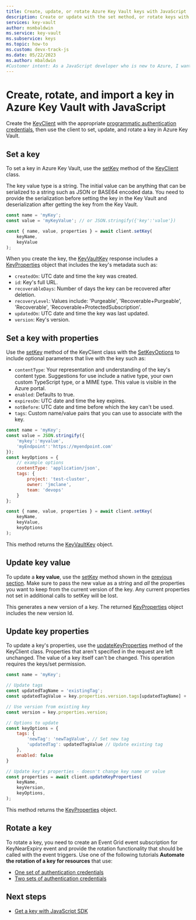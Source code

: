 ```yaml
---
title: Create, update, or rotate Azure Key Vault keys with JavaScript
description: Create or update with the set method, or rotate keys with JavaScript. 
services: key-vault
author: msmbaldwin
ms.service: key-vault
ms.subservice: keys
ms.topic: how-to
ms.custom: devx-track-js
ms.date: 05/22/2023
ms.author: mbaldwin
#Customer intent: As a JavaScript developer who is new to Azure, I want to create, update, or rotate a key to the Key Vault with the SDK.
---
```


# Create, rotate, and import a key in Azure Key Vault with JavaScript

Create the [KeyClient](/javascript/api/@azure/keyvault-keys/keyclient) with the appropriate [programmatic authentication credentials](javascript-developer-guide-get-started.md#authorize-access-and-connect-to-key-vault), then use the client to set, update, and rotate a key in Azure Key Vault.

## Set a key

To set a key in Azure Key Vault, use the [setKey](/javascript/api/@azure/keyvault-keys/keyclient#@azure-keyvault-keys-keyclient-setkey) method of the [KeyClient](/javascript/api/@azure/keyvault-keys/keyclient) class. 

The key value type is a string. The initial value can be anything that can be serialized to a string such as JSON or BASE64 encoded data. You need to provide the serialization before setting the key in the Key Vault and deserialization after getting the key from the Key Vault.

```javascript
const name = 'myKey';
const value = 'myKeyValue'; // or JSON.stringify({'key':'value'})

const { name, value, properties } = await client.setKey(
    keyName,
    keyValue
); 
```

When you create the key, the [KeyVaultKey](/javascript/api/@azure/keyvault-keys/keyvaultkey) response includes a [KeyProperties](/javascript/api/@azure/keyvault-keys/keyproperties) object that includes the key's metadata such as:

* `createdOn`: UTC date and time the key was created. 
* `id`: Key's full URL.
* `recoverableDays`: Number of days the key can be recovered after deletion.
* `recoveryLevel`: Values include: 'Purgeable', 'Recoverable+Purgeable', 'Recoverable', 'Recoverable+ProtectedSubscription'. 
* `updatedOn`: UTC date and time the key was last updated.
* `version`: Key's version. 

## Set a key with properties

Use the [setKey](/javascript/api/@azure/keyvault-keys/keyclient#@azure-keyvault-keys-keyclient-setkey) method of the KeyClient class with the [SetKeyOptions](/javascript/api/@azure/keyvault-keys/setkeyoptions) to include optional parameters that live with the key such as: 

* `contentType`: Your representation and understanding of the key's content type. Suggestions for use include a native type, your own custom TypeScript type, or a MIME type. This value is visible in the Azure portal.
* `enabled`: Defaults to true.
* `expiresOn`: UTC date and time the key expires.
* `notBefore`: UTC date and time before which the key can't be used.
* `tags`: Custom name/value pairs that you can use to associate with the key.

```javascript
const name = 'myKey';
const value = JSON.stringify({
    'mykey':'myvalue', 
    'myEndpoint':'https://myendpoint.com'
});
const keyOptions = {
    // example options
    contentType: 'application/json',
    tags: { 
        project: 'test-cluster', 
        owner: 'jmclane',
        team: 'devops'
    }
};

const { name, value, properties } = await client.setKey(
    keyName,
    keyValue, 
    keyOptions
);
```

This method returns the [KeyVaultKey](/javascript/api/@azure/keyvault-keys/keyvaultkey) object. 

## Update key value

To update a **key value**, use the [setKey](/javascript/api/@azure/keyvault-keys/keyclient#@azure-keyvault-keys-keyclient-setkey) method shown in the [previous section](#set-a-key-with-properties). Make sure to pass the new value as a string and _all_ the properties you want to keep from the current version of the key. Any current properties not set in additional calls to setKey will be lost. 

This generates a new version of a key. The returned [KeyProperties](/javascript/api/@azure/keyvault-keys/keyproperties) object includes the new version Id.

## Update key properties

To update a key's properties, use the [updateKeyProperties](/javascript/api/@azure/keyvault-keys/keyclient#@azure-keyvault-keys-keyclient-updatekeyproperties) method of the KeyClient class. Properties that aren't specified in the request are left unchanged. The value of a key itself can't be changed. This operation requires the keys/set permission.

```javascript
const name = 'myKey';

// Update tags
const updatedTagName = 'existingTag';
const updatedTagValue = key.properties.version.tags[updatedTagName] + ' additional information';

// Use version from existing key
const version = key.properties.version;

// Options to update
const keyOptions = {
    tags: {
        'newTag': 'newTagValue', // Set new tag
        'updatedTag': updatedTagValue // Update existing tag
    },
    enabled: false
}

// Update key's properties - doesn't change key name or value
const properties = await client.updateKeyProperties(
    keyName,
    keyVersion,
    keyOptions,
);
```

This method returns the [KeyProperties](/javascript/api/@azure/keyvault-keys/keyproperties) object. 

## Rotate a key

To rotate a key, you need to create an Event Grid event subscription for KeyNearExpiry event and provide the rotation functionality that should be called with the event triggers. Use one of the following tutorials **Automate the rotation of a key for resources** that use:

* [One set of authentication credentials](tutorial-rotation.md)
* [Two sets of authentication credentials](tutorial-rotation-dual.md)

## Next steps

* [Get a key with JavaScript SDK](javascript-developer-guide-get-key.md)